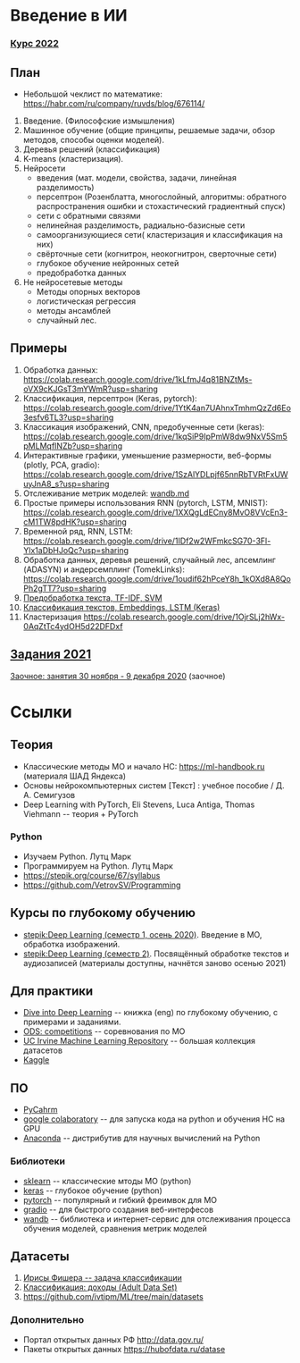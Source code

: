 # Введение в ИИ

### [Курс 2022](2022/readme.md)

## План
- Небольшой чеклист по математике: https://habr.com/ru/company/ruvds/blog/676114/

1. Введение. (Философские измышления)
2. Машинное обучение (общие принципы, решаемые задачи, обзор методов, способы оценки моделей).
3. Деревья решений (классификация)
4. K-means (кластеризация).
5. Нейросети
    - введения (мат. модели, свойства, задачи, линейная разделимость)
    - персептрон (Розенблатта, многослойный, алгоритмы: обратного распространения ошибки и стохастический градиентный спуск)
    - сети с обратными связями
    - нелинейная разделимость, радиально-базисные сети
    - самоорганизующиеся сети( кластеризация и классификация на них)
    - свёрточные сети (когнитрон, неокогнитрон, сверточные сети)
    - глубокое обучение нейронных сетей
    - предобработка данных
6. Не нейросетевые методы
    - Методы опорных векторов
    - логистическая регрессия
    - методы ансамблей
    - случайный лес.

## Примеры
1. Обработка данных: https://colab.research.google.com/drive/1kLfmJ4q81BNZtMs-oVX9cKJGsT3mYWmR?usp=sharing
2. Классификация, персептрон (Keras, pytorch): https://colab.research.google.com/drive/1YtK4an7UAhnxTmhmQzZd6Eo3esfv6TL3?usp=sharing
4. Классикация изображений, CNN, предобученные сети (keras): https://colab.research.google.com/drive/1kqSiP9IpPmW8dw9NxV5Sm5pMLMqfINZb?usp=sharing
1. Интерактивные графики, уменьшение размерности, веб-формы (plotly, PCA, gradio): https://colab.research.google.com/drive/1SzAlYDLpjf65nnRbTVRtFxUWuyJnA8_s?usp=sharing
5. Отслеживание метрик моделей: [wandb.md](wandb.md)
6. Простые примеры использования RNN (pytorch, LSTM, MNIST): https://colab.research.google.com/drive/1XXQgLdECny8MvO8VVcEn3-cM1TW8pdHK?usp=sharing
7. Временной ряд, RNN, LSTM: https://colab.research.google.com/drive/1IDf2w2WFmkcSG70-3Fl-Ylx1aDbHJoQc?usp=sharing
8. Обработка данных, деревья решений, случайный лес, апсемлинг (ADASYN) и андерсемплинг (TomekLinks): https://colab.research.google.com/drive/1oudif62hPceY8h_1kOXd8A8QoPh2gTT7?usp=sharing
9. [Предобработка текста, TF-IDF, SVM](https://github.com/ivtipm/ML/blob/main/examples/text/text_preprocess.md)
10. [Классификация текстов, Embeddings, LSTM (Keras)](https://github.com/ivtipm/ML/blob/main/examples/text/text_keras.md)
11. Кластеризация https://colab.research.google.com/drive/1OjrSLj2hWx-0AqZtTc4ydOH5d22DFDxf


## [Задания 2021](tasks/tasks.md)


[Заочное: занятия 30 ноября - 9 декабря 2020](https://github.com/ivtipm/ML/blob/main/dist2020/lessons.md) (заочное)


# Ссылки
## Теория
- Классические методы МО и начало НС: https://ml-handbook.ru (материаля ШАД Яндекса)
- Основы нейрокомпьютерных систем [Текст] : учебное пособие / Д. А. Семигузов
- Deep Learning with PyTorch, Eli Stevens, Luca Antiga, Thomas Viehmann --  теория + PyTorch

### Python
- Изучаем Python. Лутц Марк
- Программируем на Python. Лутц Марк
- https://stepik.org/course/67/syllabus
- https://github.com/VetrovSV/Programming

## Курсы по глубокому обучению
- [stepik:Deep Learning (семестр 1, осень 2020)](https://stepik.org/course/82177/promo). Введение в МО, обработка изображений.
- [stepik:Deep Learning (семестр 2)](https://stepik.org/course/65855/syllabus). Посвящённый обработке текстов и аудиозаписей (материалы доступны, начнётся заново осенью 2021)

## Для практики
- [Dive into Deep Learning](http://d2l.ai/index.html) -- книжка (eng) по глубокому обучению, с примерами и заданиями.
- [ODS: competitions](http://d2l.ai/index.html) -- соревнования по МО
- [UC Irvine Machine Learning Repository](https://archive.ics.uci.edu/ml/index.php) -- большая коллекция датасетов
- [Kaggle](https://www.kaggle.com/)

## ПО
- [PyCahrm](https://www.jetbrains.com/ru-ru/pycharm/download/)
- [google colaboratory](https://colab.research.google.com) -- для запуска кода на python и обучения НС на GPU
- [Anaconda](https://www.anaconda.com/products/individual) -- дистрибутив для научных вычислений на Python

### Библиотеки
- [sklearn](https://scikit-learn.org/stable/) -- классические мтоды МО (python)
- [keras](https://keras.io/) -- глубокое обучение (python)
- [pytorch](https://pytorch.org/) -- популярный и гибкий фреимвок для МО
- [gradio](https://gradio.app/getting_started/) -- для быстрого создания веб-интерфесов
- [wandb](https://wandb.ai/site) -- библиотека и интернет-сервис для отслеживания процесса обучения моделей, сравнения метрик моделей

## Датасеты
1. [Ирисы Фишера -- задача классификации](https://archive.ics.uci.edu/ml/datasets/iris)
2. [Классификация: доходы (Adult Data Set)](https://archive.ics.uci.edu/ml/datasets/adult)
3. https://github.com/ivtipm/ML/tree/main/datasets

### Дополнительно
- Портал открытых данных РФ http://data.gov.ru/
- Пакеты открытых данных https://hubofdata.ru/datase
